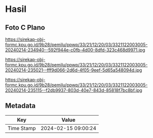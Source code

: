# Hasil

## Foto C Plano

https://sirekap-obj-formc.kpu.go.id/9b28/pemilu/ppwp/33/21/12/20/03/3321122003005-20240214-234940--592f944e-c0fb-4d00-8dfd-323c468d9971.jpg

https://sirekap-obj-formc.kpu.go.id/9b28/pemilu/ppwp/33/21/12/20/03/3321122003005-20240214-235021--fff9d066-2d6d-4f05-9eef-5d65a548094d.jpg

https://sirekap-obj-formc.kpu.go.id/9b28/pemilu/ppwp/33/21/12/20/03/3321122003005-20240214-235115--f2db9937-803d-40e7-843d-85818f7bc8bf.jpg


## Metadata

| Key        | Value               |
| ---------- | ------------------- |
| Time Stamp | 2024-02-15 09:00:24 |



